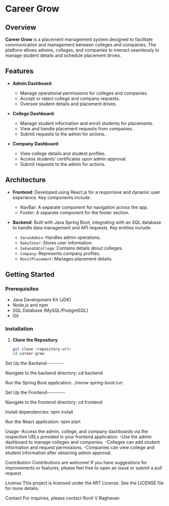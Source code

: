 # Career Grow

## Overview
**Career Grow** is a placement management system designed to facilitate communication and management between colleges and companies. The platform allows admins, colleges, and companies to interact seamlessly to manage student details and schedule placement drives.

## Features
- **Admin Dashboard**: 
  - Manage operational permissions for colleges and companies.
  - Accept or reject college and company requests.
  - Oversee student details and placement drives.
  
- **College Dashboard**: 
  - Manage student information and enroll students for placements.
  - View and handle placement requests from companies.
  - Submit requests to the admin for actions.

- **Company Dashboard**: 
  - View college details and student profiles.
  - Access students’ certificates upon admin approval.
  - Submit requests to the admin for actions.

## Architecture
- **Frontend**: Developed using React.js for a responsive and dynamic user experience. Key components include:
  - NavBar: A separate component for navigation across the app.
  - Footer: A separate component for the footer section.
  
- **Backend**: Built with Java Spring Boot, integrating with an SQL database to handle data management and API requests. Key entities include:
  - `VarunAdmin`: Handles admin operations.
  - `RahulUser`: Stores user information.
  - `SahanaSACollege`: Contains details about colleges.
  - `Company`: Represents company profiles.
  - `RonitPlacement`: Manages placement details.

## Getting Started

### Prerequisites
- Java Development Kit (JDK)
- Node.js and npm
- SQL Database (MySQL/PostgreSQL)
- Git

### Installation

1. **Clone the Repository**
   ```bash
   git clone <repository-url>
   cd career-grow

Set Up the Backend---------

Navigate to the backend directory:
cd backend

Run the Spring Boot application:
./mvnw spring-boot:run

Set Up the Frontend---------

Navigate to the frontend directory:
cd frontend

Install dependencies:
npm install

Run the React application:
npm start

Usage
-Access the admin, college, and company dashboards via the respective URLs provided in your frontend application.
-Use the admin dashboard to manage colleges and companies.
-Colleges can add student information and request permissions.
-Companies can view college and student information after obtaining admin approval.

Contribution
Contributions are welcome! If you have suggestions for improvements or features, please feel free to open an issue or submit a pull request.

License
This project is licensed under the MIT License. See the LICENSE file for more details.

Contact
For inquiries, please contact Ronit V Raghavan.
